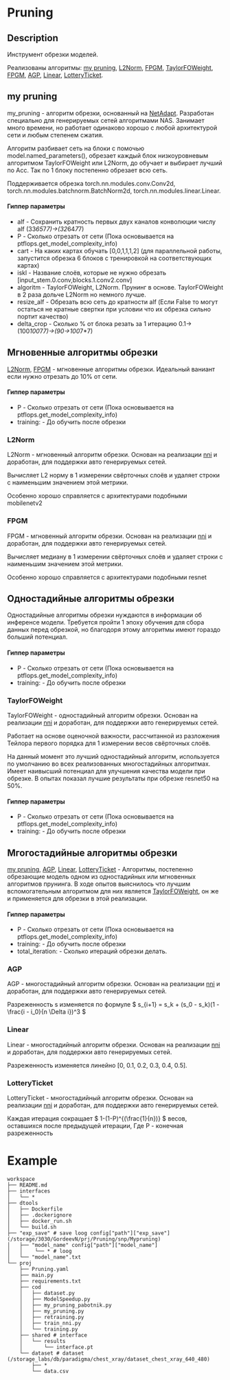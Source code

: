 # Pruning

## Description
Инструмент обрезки моделей.

Реализованы алгоритмы: [my pruning](#my-pruning), [L2Norm](#l2norm), [FPGM](#fpgm), [TaylorFOWeight](#taylorfoweight), [FPGM](#fpgm), [AGP](#agp), [Linear](#linear), [LotteryTicket](#lotteryticket).
## my pruning
my_pruning - алгоритм обрезки, основанный на [NetAdapt](https://arxiv.org/abs/1804.03230). Разработан специально для генерируемых сетей алгоритмами NAS. Занимает много времени, но работает одинаково хорошо с любой архитектурой сети и любым степенем сжатия.

Алгоритм разбивает сеть на блоки c помочью model.named_parameters(), обрезает каждый блок низкоуровневым алгоритмом TaylorFOWeight или L2Norm, до обучает и выбирает лучший по Acc. Так по 1 блоку постепенно обрезает всю сеть. 

Поддерживается обрезка torch.nn.modules.conv.Conv2d, torch.nn.modules.batchnorm.BatchNorm2d, torch.nn.modules.linear.Linear.

#### Гиппер параметры
- alf        - Сохранить кратность первых двух каналов конволюции числу alf (33*65*7*7)->(32*64*7*7)
- P          - Сколько отрезать от сети (Пока основывается на ptflops.get_model_complexity_info)
- cart       - На каких картах обучать [0,0,1,1,1,2] (для параллельной работы, запустится обрезка 6 блоков с тренировкой на соответствующих картах)
- iskl       - Название слоёв, которые не нужно обрезать [input_stem.0.conv,blocks.1.conv2.conv]
- algoritm   - TaylorFOWeight, L2Norm. Прунинг в основе. TaylorFOWeight в 2 раза дольче L2Norm но немного лучше.
- resize_alf - Обрезать всю сеть до кратности alf (Если False то могут остаться не кратные свертки при условии что их обрезка сильно портит качество)
- delta_crop - Сколько % от блока резать за 1 итерацию 0.1->(100*100*7*7)->(90->100*7*7)

## Мгновенные алгоритмы обрезки
[L2Norm](#l2norm), [FPGM](#fpgm) - мгновенные алгоритмы обрезки. Идеальный ваниант если нужно отрезать до 10% от сети.

#### Гиппер параметры
- P          - Сколько отрезать от сети (Пока основывается на ptflops.get_model_complexity_info)
- training:  - До обучить после обрезки

### L2Norm
L2Norm - мгновенный алгоритм обрезки. Основан на реализации [nni](https://nni.readthedocs.io/en/stable/reference/compression/pruner.html#l1-norm-pruner) и доработан, для поддержки авто генерируемых сетей.

Вычисляет L2 норму в 1 измерении свёрточных слоёв и удаляет строки с наименьшим значением этой метрики.

Особенно хорошо справляется с архитектурами подобными mobilenetv2

### FPGM
FPGM - мгновенный алгоритм обрезки. Основан на реализации [nni](https://nni.readthedocs.io/en/stable/reference/compression/pruner.html#fpgm-pruner) и доработан, для поддержки авто генерируемых сетей.

Вычисляет медиану в 1 измерении свёрточных слоёв и удаляет строки с наименьшим значением этой метрики.

Особенно хорошо справляется с архитектурами подобными resnet

## Одностадийные алгоритмы обрезки
Одностадийные алгоритмы обрезки нуждаются в информации об инференсе модели. Требуется пройти 1 эпоху обучения для сбора данных перед обрезкой, но благодоря этому алгоритмы имеют гораздо больший потенциал.

#### Гиппер параметры
- P          - Сколько отрезать от сети (Пока основывается на ptflops.get_model_complexity_info)
- training:  - До обучить после обрезки

### TaylorFOWeight
TaylorFOWeight - одностадийный алгоритм обрезки. Основан на реализации [nni](https://nni.readthedocs.io/en/stable/reference/compression/pruner.html#nni.compression.pytorch.pruning.TaylorFOWeightPruner) и доработан, для поддержки авто генерируемых сетей.

Работает на основе оценочной важности, рассчитанной из разложения Тейлора первого порядка для 1 измерении весов свёрточных слоёв.

На данный момент это лучший одностадийный алгоритм, используется по умолчанию во всех реализованных многостадийных алгоритмах. Имеет наивысший потенциал для улучшения качества модели при обрезке. В опытах показал лучшие результаты при обрезке resnet50 на 50%.

#### Гиппер параметры
- P          - Сколько отрезать от сети (Пока основывается на ptflops.get_model_complexity_info)
- training:  - До обучить после обрезки

## Мгогостадийные алгоритмы обрезки
[my pruning](#my-pruning), [AGP](#agp), [Linear](#linear), [LotteryTicket](#lotteryticket) - Алгоритмы, постепенно обрезающие модель одном из одностадийных или мгновенных алгоритмов прунинга. В ходе опытов выяснилось что лучшим вспомогательным алгоритмом для них является [TaylorFOWeight](#taylorfoweight), он же и применяется для обрезки в этой реализации.

#### Гиппер параметры
- P          - Сколько отрезать от сети (Пока основывается на ptflops.get_model_complexity_info)
- training:  - До обучить после обрезки
- total_iteration:  - Сколько итераций обрезки делать.

### AGP
AGP - многостадийный алгоритм обрезки. Основан на реализации [nni](https://nni.readthedocs.io/en/stable/reference/compression/pruner.html#agp-pruner) и доработан, для поддержки авто генерируемых сетей.

Разреженность s изменяется по формуле $` s_{i+1} = s_k + (s_0 - s_k)(1 - \frac{i - i_0}{n \Delta i})^3 `$

### Linear
Linear - многостадийный алгоритм обрезки. Основан на реализации [nni](https://nni.readthedocs.io/en/stable/reference/compression/pruner.html#nni.compression.pytorch.pruning.LinearPruner) и доработан, для поддержки авто генерируемых сетей.

Разреженность изменяется линейно [0, 0.1, 0.2, 0.3, 0.4, 0.5].

### LotteryTicket
LotteryTicket - многостадийный алгоритм обрезки. Основан на реализации [nni](https://nni.readthedocs.io/en/stable/reference/compression/pruner.html#nni.compression.pytorch.pruning.LotteryTicketPruner) и доработан, для поддержки авто генерируемых сетей.

Каждая итерация сокращает $` 1-(1-P)^{(\frac{1}{n})} `$ весов, оставшихся после предыдущей итерации, Где P - конечная разреженность

# Example
    workspace
    ├── README.md
    ├── interfaces
    │   └── *
    ├── dtools   
    │   ├── Dockerfile
    │   ├── .dockerignore
    │   ├── docker_run.sh
    │   └── build.sh 
    ├── "exp_save" # save loog config["path"]["exp_save"] (/storage/3030/GordeevN/prj/Pruning/snp/Mypruning)
    │   ├── "model_name" config["path"]["model_name"]
    │   │    └── * # loog
    │   └── "model_name".txt
    └── proj
        ├── Pruning.yaml
        ├── main.py
        ├── requirements.txt
        ├── cod
        │   ├── dataset.py
        │   ├── ModelSpeedup.py
        │   ├── my_pruning_pabotnik.py
        │   ├── my_pruning.py
        │   ├── retraining.py
        │   ├── train_nni.py
        │   └── training.py
        ├── shared # interface
        │   └── results
        │       └── interface.pt
        └── dataset # dataset  (/storage_labs/db/paradigma/chest_xray/dataset_chest_xray_640_480)
            ├── *
            └── data.csv
            
